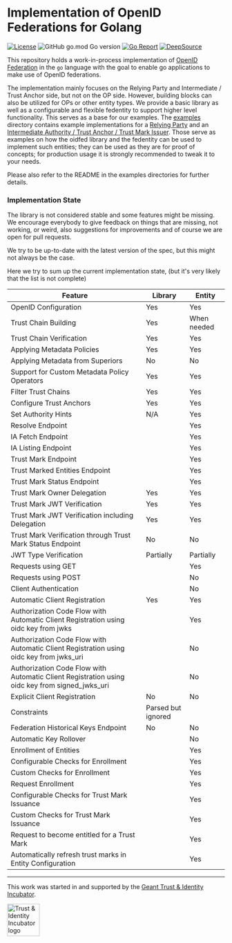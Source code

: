 # Implementation of OpenID Federations for Golang

[![License](https://img.shields.io/github/license/zachmann/go-oidfed.svg)](https://github.com/zachmann/go-oidfed/blob/master/LICENSE)
![GitHub go.mod Go version](https://img.shields.io/github/go-mod/go-version/zachmann/go-oidfed)
[![Go Report](https://goreportcard.com/badge/github.com/zachmann/go-oidfed)](https://goreportcard.com/report/github.com/zachmann/go-oidfed)
[![DeepSource](https://deepsource.io/gh/zachmann/go-oidfed.svg/?label=active+issues&show_trend=true)](https://deepsource.io/gh/zachmann/go-oidfed/?ref=repository-badge)

[//]: # ([![Release date]&#40;https://img.shields.io/github/release-date/zachmann/go-oidfed.svg&#41;]&#40;https://github.com/zachmann/go-oidfed/releases/latest&#41;)
[//]: # ([![Release version]&#40;https://img.shields.io/github/release/zachmann/go-oidfed.svg&#41;]&#40;https://github.com/zachmann/go-oidfed/releases/latest&#41;)

This repository holds a work-in-process implementation of
[OpenID Federation](https://openid.github.io/federation/main.html) in the `go` language with the goal to enable go applications to make 
use of OpenID federations.

The implementation mainly focuses on the Relying Party and Intermediate / Trust Anchor side, but not on the OP side. However, building blocks can also be utilized for OPs or other entity types.
We provide a basic library as well as a configurable and flexible fedentity to support higher level functionality. This serves as a base for our examples.
The [examples](https://github.com/zachmann/go-oidfed/tree/master/examples) directory contains example 
implementations for a [Relying Party](https://github.com/zachmann/go-oidfed/tree/master/examples/rp) and an 
[Intermediate Authority / Trust Anchor / Trust Mark Issuer](https://github.com/zachmann/go-oidfed/tree/master/examples/ta). Those serve 
as examples on how the oidfed 
library and the fedentity can be used to implement such entities;
they can be used as they are for proof of concepts;
for production usage it is strongly recommended to tweak it to your needs.

Please also refer to the README in the examples directories for further details.

### Implementation State

The library is not considered stable and some features might be missing. We encourage everybody to give feedback on 
things that are missing, not working, or weird, also suggestions for improvements and of course we are open for pull 
requests.

We try to be up-to-date with the latest version of the spec, but this might not
always be the case.


Here we try to sum up the current implementation state, (but it's very likely
that the list is not complete)

| Feature                                                                                        | Library            | Entity      |
|------------------------------------------------------------------------------------------------|--------------------|-------------|
| OpenID Configuration                                                                           | Yes                | Yes         |
| Trust Chain Building                                                                           | Yes                | When needed |
| Trust Chain Verification                                                                       | Yes                | Yes         |
| Applying Metadata Policies                                                                     | Yes                | Yes         |
| Applying Metadata from Superiors                                                               | No                 | No          |
| Support for Custom Metadata Policy Operators                                                   | Yes                | Yes         |
| Filter Trust Chains                                                                            | Yes                | Yes         |
| Configure Trust Anchors                                                                        | Yes                | Yes         |
| Set Authority Hints                                                                            | N/A                | Yes         |
| Resolve Endpoint                                                                               |                    | Yes         |
| IA Fetch Endpoint                                                                              |                    | Yes         |
| IA Listing Endpoint                                                                            |                    | Yes         |
| Trust Mark Endpoint                                                                            |                    | Yes         |
| Trust Marked Entities Endpoint                                                                 |                    | Yes         |
| Trust Mark Status Endpoint                                                                     |                    | Yes         |
| Trust Mark Owner Delegation                                                                    | Yes                | Yes         |
| Trust Mark JWT Verification                                                                    | Yes                | Yes         |
| Trust Mark JWT Verification including Delegation                                               | Yes                | Yes         |
| Trust Mark Verification through Trust Mark Status Endpoint                                     | No                 | No          |
| JWT Type Verification                                                                          | Partially          | Partially   |
| Requests using GET                                                                             |                    | Yes         |
| Requests using POST                                                                            |                    | No          |
| Client Authentication                                                                          |                    | No          |
| Automatic Client Registration                                                                  | Yes                | Yes         |
| Authorization Code Flow with Automatic Client Registration using oidc key from jwks            |                    | Yes         |
| Authorization Code Flow with Automatic Client Registration using oidc key from jwks_uri        |                    | No          |
| Authorization Code Flow with Automatic Client Registration using oidc key from signed_jwks_uri |                    | No          |
| Explicit Client Registration                                                                   | No                 | No          |
| Constraints                                                                                    | Parsed but ignored |             |
| Federation Historical Keys Endpoint                                                            | No                 | No          |
| Automatic Key Rollover                                                                         |                    | No          |
| Enrollment of Entities                                                                         |                    | Yes         |
| Configurable Checks for Enrollment                                                             |                    | Yes         |
| Custom Checks for Enrollment                                                                   |                    | Yes         |
| Request Enrollment                                                                             |                    | Yes         |
| Configurable Checks for Trust Mark Issuance                                                    |                    | Yes         |
| Custom Checks for Trust Mark Issuance                                                          |                    | Yes         |
| Request to become entitled for a Trust Mark                                                    |                    | Yes         |
| Automatically refresh trust marks in Entity Configuration                                      |                    | Yes         |



---


This work was started in and supported by the
[Geant Trust & Identity Incubator](https://connect.geant.org/trust-and-identity-incubator).

<img src="https://wiki.geant.org/download/attachments/120500419/incubator_logo.jpg" alt="Trust & Identity Incubator logo" height="75"/>
